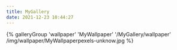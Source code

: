 ```yaml
---
title: MyGallery
date: 2021-12-23 10:44:27
---
```


<div class="gallery-group-main">
{% galleryGroup 'wallpaper' 'MyWallpaper' '/MyGallery/wallpaper' /img/wallpaper/MyWallpaperpexels-unknow.jpg %}
<!--{% galleryGroup 'example1' 'example2' '/MyGallery/example3' /example4 %}-->
</div>


